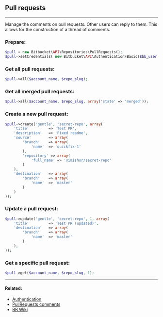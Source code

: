 ## Pull requests

----
Manage the comments on pull requests. Other users can reply to them. This allows for the construction of a thread of comments. 

### Prepare:
```php
$pull = new Bitbucket\API\Repositories\PullRequests();
$pull->setCredentials( new Bitbucket\API\Authentication\Basic($bb_user, $bb_pass) );
```

### Get all pull requests:
```php
$pull->all($account_name, $repo_slug);
```

### Get all merged pull requests:
```php
$pull->all($account_name, $repo_slug, array('state' => 'merged'));
```

### Create a new pull request:
```php
$pull->create('gentle', 'secret-repo', array(
    'title'         => 'Test PR',
    'description'   => 'Fixed readme',
    'source'        => array(
        'branch'    => array(
            'name'  => 'quickfix-1'
        ),
        'repository' => array(
            'full_name' => 'vimishor/secret-repo'
        )
    ),
    'destination'   => array(
        'branch'    => array(
            'name'  => 'master'
        )
    )
));
```

### Update a pull request:
```php
$pull->update('gentle', 'secret-repo', 1, array(
    'title'         => 'Test PR (updated)',
    'destination'   => array(
        'branch'    => array(
            'name'  => 'master'
        )
    ),
));
```

### Get a specific pull request:
```php
$pull->get($account_name, $repo_slug, 1);
```

----

#### Related:
  * [Authentication](../authentication.md)
  * [PullRequests comments](pullrequests/comments.md)
  * [BB Wiki](https://confluence.atlassian.com/display/BITBUCKET/pullrequests+Resource#pullrequestsResource-Overview)
